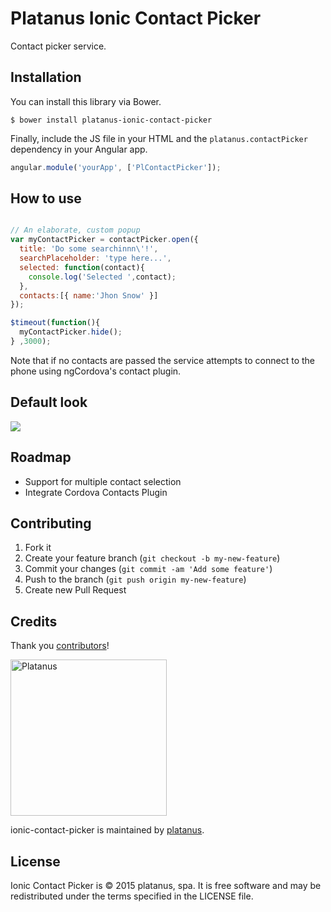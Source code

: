 Platanus Ionic Contact Picker
============

Contact picker service.

## Installation

You can install this library via Bower.

```shell
$ bower install platanus-ionic-contact-picker
```

Finally, include the JS file in your HTML and the `platanus.contactPicker` dependency in your Angular app.

```javascript
angular.module('yourApp', ['PlContactPicker']);
```

## How to use

```javascript

// An elaborate, custom popup
var myContactPicker = contactPicker.open({
  title: 'Do some searchinnn\'!',
  searchPlaceholder: 'type here...',
  selected: function(contact){
    console.log('Selected ',contact);
  },
  contacts:[{ name:'Jhon Snow' }]
});

$timeout(function(){
  myContactPicker.hide();
} ,3000);

```

Note that if no contacts are passed the service attempts to connect
to the phone using ngCordova's contact plugin.

## Default look
![](http://i.imgur.com/HAb5z8A.gif)

## Roadmap

* Support for multiple contact selection
* Integrate Cordova Contacts Plugin

## Contributing

1. Fork it
2. Create your feature branch (`git checkout -b my-new-feature`)
3. Commit your changes (`git commit -am 'Add some feature'`)
4. Push to the branch (`git push origin my-new-feature`)
5. Create new Pull Request

## Credits

Thank you [contributors](https://github.com/platanus/ionic-contact-picker/graphs/contributors)!

<img src="http://platan.us/gravatar_with_text.png" alt="Platanus" width="250"/>

ionic-contact-picker is maintained by [platanus](http://platan.us).

## License

Ionic Contact Picker is © 2015 platanus, spa. It is free software and may be redistributed under the terms specified in the LICENSE file.
